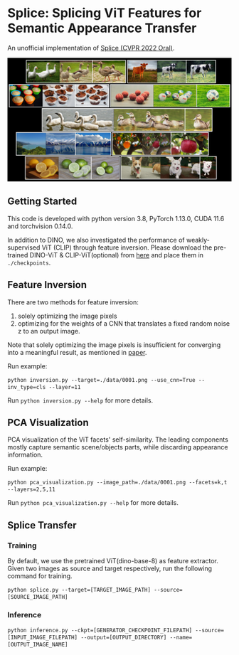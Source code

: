 # Splice: Splicing ViT Features for Semantic Appearance Transfer

An unofficial implementation of [Splice (CVPR 2022 Oral)](https://splice-vit.github.io/).

![](./assets/teaser.png)

## Getting Started

This code is developed with python version 3.8, PyTorch 1.13.0, CUDA 11.6 and torchvision 0.14.0.

In addition to DINO, we also  investigated the performance of weakly-supervised ViT (CLIP) through feature inversion.
Please download the pre-trained DINO-ViT & CLIP-ViT(optional) from [here](https://drive.google.com/drive/folders/1ZIDaXsq1idD9AoFORIyvZ6fS6zRNPPS1?usp=sharing) and place them in `./checkpoints`.

## Feature Inversion
There are two methods for feature inversion:
1. solely optimizing the image pixels
2. optimizing for the weights of a CNN that translates a fixed random noise z to an output image.

Note that solely optimizing the image pixels is insufficient for converging into a meaningful result, as mentioned in [paper](https://splice-vit.github.io/).

Run example:
```shell
python inversion.py --target=./data/0001.png --use_cnn=True --inv_type=cls --layer=11
```
Run ```python inversion.py --help``` for more details.

## PCA Visualization
PCA visualization of the ViT facets' self-similarity. The leading components mostly capture semantic
scene/objects parts, while discarding appearance information.

Run example:
```shell
python pca_visualization.py --image_path=./data/0001.png --facets=k,t --layers=2,5,11
```
Run ```python pca_visualization.py --help``` for more details.

## Splice Transfer

### Training
By default, we use the pretrained ViT(dino-base-8) as feature extractor. Given two images as source and target respectively,
run the following command for training. 

```shell
python splice.py --target=[TARGET_IMAGE_PATH] --source=[SOURCE_IMAGE_PATH]
```

### Inference

```shell
python inference.py --ckpt=[GENERATOR_CHECKPOINT_FILEPATH] --source=[INPUT_IMAGE_FILEPATH] --output=[OUTPUT_DIRECTORY] --name=[OUTPUT_IMAGE_NAME]
```

